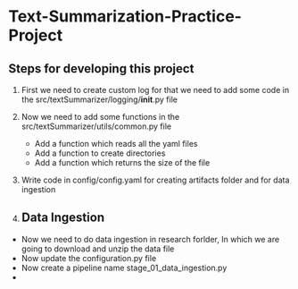 # Text-Summarization-Practice-Project

## Steps for developing this project


1. First we need to create custom log for that we need to add some code in the src/textSummarizer/logging/__init__.py file

2. Now we need to add some functions in the src/textSummarizer/utils/common.py file
    - Add a function which reads all the yaml files
    - Add a function to create directories
    - Add a function which returns the size of the file

3. Write code in config/config.yaml for creating artifacts folder and for data ingestion

4. ## Data Ingestion

 - Now we need to do data ingestion in research forlder, In which we are going to download and unzip the data file
 - Now update the configuration.py file
 - Now create a pipeline name stage_01_data_ingestion.py
 - 


